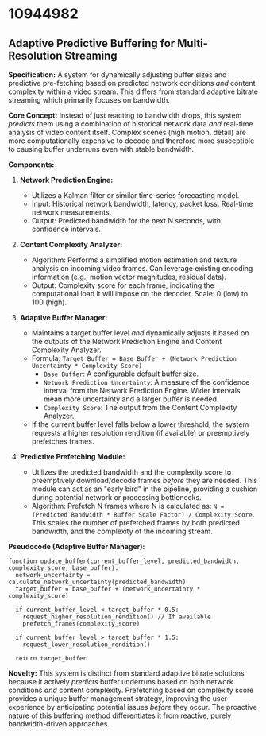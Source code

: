 # 10944982

## Adaptive Predictive Buffering for Multi-Resolution Streaming

**Specification:** A system for dynamically adjusting buffer sizes and predictive pre-fetching based on predicted network conditions *and* content complexity within a video stream. This differs from standard adaptive bitrate streaming which primarily focuses on bandwidth.

**Core Concept:**  Instead of just reacting to bandwidth drops, this system *predicts* them using a combination of historical network data *and* real-time analysis of video content itself. Complex scenes (high motion, detail) are more computationally expensive to decode and therefore more susceptible to causing buffer underruns even with stable bandwidth.  

**Components:**

1.  **Network Prediction Engine:**
    *   Utilizes a Kalman filter or similar time-series forecasting model.
    *   Input: Historical network bandwidth, latency, packet loss.  Real-time network measurements.
    *   Output: Predicted bandwidth for the next N seconds, with confidence intervals.

2.  **Content Complexity Analyzer:**
    *   Algorithm:  Performs a simplified motion estimation and texture analysis on incoming video frames.  Can leverage existing encoding information (e.g., motion vector magnitudes, residual data).
    *   Output:  Complexity score for each frame, indicating the computational load it will impose on the decoder.  Scale: 0 (low) to 100 (high).

3.  **Adaptive Buffer Manager:**
    *   Maintains a target buffer level *and* dynamically adjusts it based on the outputs of the Network Prediction Engine and Content Complexity Analyzer.
    *   Formula: `Target Buffer = Base Buffer + (Network Prediction Uncertainty * Complexity Score)`
        *   `Base Buffer`: A configurable default buffer size.
        *   `Network Prediction Uncertainty`:  A measure of the confidence interval from the Network Prediction Engine. Wider intervals mean more uncertainty and a larger buffer is needed.
        *   `Complexity Score`:  The output from the Content Complexity Analyzer.
    *   If the current buffer level falls below a lower threshold, the system requests a higher resolution rendition (if available) or preemptively prefetches frames.

4.  **Predictive Prefetching Module:**
    *   Utilizes the predicted bandwidth and the complexity score to preemptively download/decode frames *before* they are needed.  This module can act as an "early bird" in the pipeline, providing a cushion during potential network or processing bottlenecks.
    *   Algorithm: Prefetch N frames where N is calculated as: `N = (Predicted Bandwidth * Buffer Scale Factor) / Complexity Score`. This scales the number of prefetched frames by both predicted bandwidth, and the complexity of the incoming stream.

**Pseudocode (Adaptive Buffer Manager):**

```
function update_buffer(current_buffer_level, predicted_bandwidth, complexity_score, base_buffer):
  network_uncertainty = calculate_network_uncertainty(predicted_bandwidth)
  target_buffer = base_buffer + (network_uncertainty * complexity_score)

  if current_buffer_level < target_buffer * 0.5:
    request_higher_resolution_rendition() // If available
    prefetch_frames(complexity_score)

  if current_buffer_level > target_buffer * 1.5:
    request_lower_resolution_rendition()
  
  return target_buffer
```

**Novelty:**  This system is distinct from standard adaptive bitrate solutions because it actively *predicts* buffer underruns based on both network conditions *and* content complexity. Prefetching based on complexity score provides a unique buffer management strategy, improving the user experience by anticipating potential issues *before* they occur. The proactive nature of this buffering method differentiates it from reactive, purely bandwidth-driven approaches.